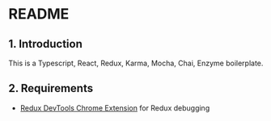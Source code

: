 # README #

## 1. Introduction ##
This is a Typescript, React, Redux, Karma, Mocha, Chai, Enzyme boilerplate.

## 2. Requirements ##
* [Redux DevTools Chrome Extension](https://github.com/zalmoxisus/redux-devtools-extension) for Redux debugging
